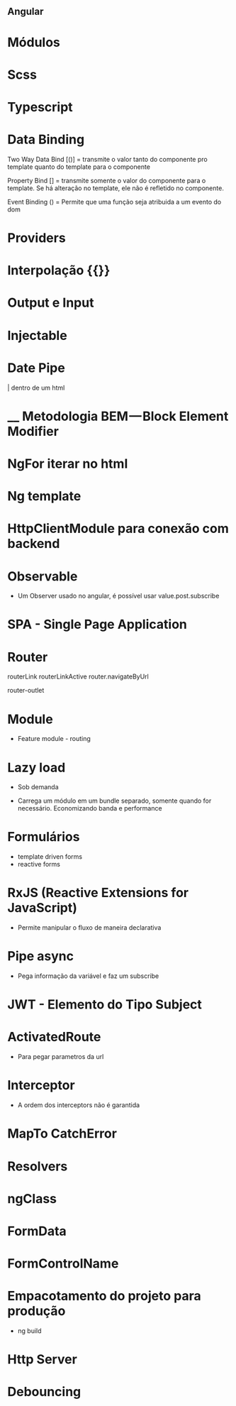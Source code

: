 ## Angular

# Módulos

# Scss

# Typescript

# Data Binding

Two Way Data Bind [()] = transmite o valor tanto do componente pro template quanto do template para o componente

Property Bind [] = transmite somente o valor do componente para o template. Se há alteração no template, ele não é refletido no componente.

Event Binding () = Permite que uma função seja atribuida a um evento do dom

# Providers

# Interpolação {{}}

# Output e Input

# Injectable

# Date Pipe

| dentro de um html

# \_\_ Metodologia BEM — Block Element Modifier

# NgFor iterar no html

# Ng template

# HttpClientModule para conexão com backend

# Observable

- Um Observer usado no angular, é possível usar value.post.subscribe

# SPA - Single Page Application

# Router

routerLink
routerLinkActive
router.navigateByUrl

router-outlet

# Module

- Feature module - routing

# Lazy load

- Sob demanda

- Carrega um módulo em um bundle separado, somente quando for necessário.
  Economizando banda e performance

# Formulários

- template driven forms
- reactive forms

# RxJS (Reactive Extensions for JavaScript)

- Permite manipular o fluxo de maneira declarativa

# Pipe async

- Pega informação da variável e faz um subscribe

# JWT - Elemento do Tipo Subject

# ActivatedRoute

- Para pegar parametros da url

# Interceptor

- A ordem dos interceptors não é garantida

# MapTo CatchError

# Resolvers

# ngClass

# FormData

# FormControlName

# Empacotamento do projeto para produção

- ng build

# Http Server

# Debouncing
